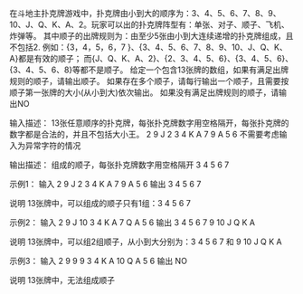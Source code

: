 在斗地主扑克牌游戏中，扑克牌由小到大的顺序为：3、4、5、6、7、8、9、10、J、Q、K、A、2。玩家可以出的扑克牌阵型有：单张、对子、顺子、飞机、炸弹等。
其中顺子的出牌规则为：由至少5张由小到大连续递增的扑克牌组成，且不包括2.
例如：{3，4，5，6，7 }、{3、4、5、6、7、8、9、10、J、Q、K、A}都是有效的顺子；
而{J、Q、K、A、2}、{2、3、4、5、6}、{3、4、5、6}、{3、4、5、6、8}等都不是顺子。
给定一个包含13张牌的数组，如果有满足出牌规则的顺子，请输出顺子。
如果存在多个顺子，请每行输出一个顺子，且需要按顺子第一张牌的大小(从小到大)依次输出。
如果没有满足出牌规则的顺子，请输出NO

输入描述：
13张任意顺序的扑克牌，每张扑克牌数字用空格隔开，每张扑克牌的数字都是合法的，并且不包括大小王。
2 9 J 2 3 4 K A 7 9 A 5 6
不需要考虑输入为异常字符的情况

输出描述：
组成的顺子，每张扑克牌数字用空格隔开
3 4 5 6 7

示例1：
输入
2 9 J 2 3 4 K A 7 9 A 5 6
输出
3 4 5 6 7

说明
13张牌中，可以组成的顺子只有1组：3 4 5 6 7

示例2：
输入
2 9 J 10 3 4 K A 7 Q A 5 6
输出
3 4 5 6 7
9 10 J Q K A

说明
13张牌中，可以组2组顺子，从小到大分别为：3 4 5 6 7 和 9 10 J Q K A

示例3：
输入
2 9 9 9 3 4 K A 10 Q A 5 6
输出
NO

说明
13张牌中，无法组成顺子
